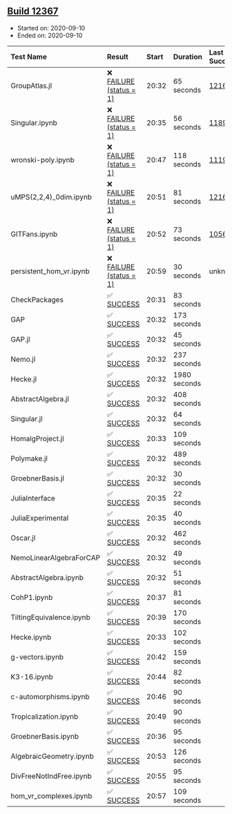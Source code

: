 ## [Build 12367](https://oscarci.mathematik.uni-kl.de/job/oscar/12367/)

* Started on: 2020-09-10
* Ended on: 2020-09-10

| Test Name    | Result | Start | Duration | Last Success | First Failure |
|:-------------|:-------|:------|:---------|:-------------|:--------------|
| GroupAtlas.jl | ❌ [FAILURE (status = 1)](https://oscarci.mathematik.uni-kl.de/job/oscar/12367/artifact/logs/build-12367/GroupAtlas.jl.log) | 20:32 | 65 seconds | [12167](https://oscarci.mathematik.uni-kl.de/job/oscar/12167/) | [12168](https://oscarci.mathematik.uni-kl.de/job/oscar/12168/) |
| Singular.ipynb | ❌ [FAILURE (status = 1)](https://oscarci.mathematik.uni-kl.de/job/oscar/12367/artifact/logs/build-12367/Singular.ipynb.log) | 20:35 | 56 seconds | [11893](https://oscarci.mathematik.uni-kl.de/job/oscar/11893/) | [11894](https://oscarci.mathematik.uni-kl.de/job/oscar/11894/) |
| wronski-poly.ipynb | ❌ [FAILURE (status = 1)](https://oscarci.mathematik.uni-kl.de/job/oscar/12367/artifact/logs/build-12367/wronski-poly.ipynb.log) | 20:47 | 118 seconds | [11192](https://oscarci.mathematik.uni-kl.de/job/oscar/11192/) | [11193](https://oscarci.mathematik.uni-kl.de/job/oscar/11193/) |
| uMPS(2,2,4)_0dim.ipynb | ❌ [FAILURE (status = 1)](https://oscarci.mathematik.uni-kl.de/job/oscar/12367/artifact/logs/build-12367/uMPS-2-2-4-_0dim.ipynb.log) | 20:51 | 81 seconds | [12167](https://oscarci.mathematik.uni-kl.de/job/oscar/12167/) | [12168](https://oscarci.mathematik.uni-kl.de/job/oscar/12168/) |
| GITFans.ipynb | ❌ [FAILURE (status = 1)](https://oscarci.mathematik.uni-kl.de/job/oscar/12367/artifact/logs/build-12367/GITFans.ipynb.log) | 20:52 | 73 seconds | [10566](https://oscarci.mathematik.uni-kl.de/job/oscar/10566/) | [10567](https://oscarci.mathematik.uni-kl.de/job/oscar/10567/) |
| persistent_hom_vr.ipynb | ❌ [FAILURE (status = 1)](https://oscarci.mathematik.uni-kl.de/job/oscar/12367/artifact/logs/build-12367/persistent_hom_vr.ipynb.log) | 20:59 | 30 seconds | unknown | unknown |
| CheckPackages | ✅ [SUCCESS](https://oscarci.mathematik.uni-kl.de/job/oscar/12367/artifact/logs/build-12367/CheckPackages.log) | 20:31 | 83 seconds |  |  |
| GAP | ✅ [SUCCESS](https://oscarci.mathematik.uni-kl.de/job/oscar/12367/artifact/logs/build-12367/GAP.log) | 20:32 | 173 seconds |  |  |
| GAP.jl | ✅ [SUCCESS](https://oscarci.mathematik.uni-kl.de/job/oscar/12367/artifact/logs/build-12367/GAP.jl.log) | 20:32 | 45 seconds |  |  |
| Nemo.jl | ✅ [SUCCESS](https://oscarci.mathematik.uni-kl.de/job/oscar/12367/artifact/logs/build-12367/Nemo.jl.log) | 20:32 | 237 seconds |  |  |
| Hecke.jl | ✅ [SUCCESS](https://oscarci.mathematik.uni-kl.de/job/oscar/12367/artifact/logs/build-12367/Hecke.jl.log) | 20:32 | 1980 seconds |  |  |
| AbstractAlgebra.jl | ✅ [SUCCESS](https://oscarci.mathematik.uni-kl.de/job/oscar/12367/artifact/logs/build-12367/AbstractAlgebra.jl.log) | 20:32 | 408 seconds |  |  |
| Singular.jl | ✅ [SUCCESS](https://oscarci.mathematik.uni-kl.de/job/oscar/12367/artifact/logs/build-12367/Singular.jl.log) | 20:32 | 64 seconds |  |  |
| HomalgProject.jl | ✅ [SUCCESS](https://oscarci.mathematik.uni-kl.de/job/oscar/12367/artifact/logs/build-12367/HomalgProject.jl.log) | 20:33 | 109 seconds |  |  |
| Polymake.jl | ✅ [SUCCESS](https://oscarci.mathematik.uni-kl.de/job/oscar/12367/artifact/logs/build-12367/Polymake.jl.log) | 20:32 | 489 seconds |  |  |
| GroebnerBasis.jl | ✅ [SUCCESS](https://oscarci.mathematik.uni-kl.de/job/oscar/12367/artifact/logs/build-12367/GroebnerBasis.jl.log) | 20:32 | 30 seconds |  |  |
| JuliaInterface | ✅ [SUCCESS](https://oscarci.mathematik.uni-kl.de/job/oscar/12367/artifact/logs/build-12367/JuliaInterface.log) | 20:35 | 22 seconds |  |  |
| JuliaExperimental | ✅ [SUCCESS](https://oscarci.mathematik.uni-kl.de/job/oscar/12367/artifact/logs/build-12367/JuliaExperimental.log) | 20:35 | 40 seconds |  |  |
| Oscar.jl | ✅ [SUCCESS](https://oscarci.mathematik.uni-kl.de/job/oscar/12367/artifact/logs/build-12367/Oscar.jl.log) | 20:32 | 462 seconds |  |  |
| NemoLinearAlgebraForCAP | ✅ [SUCCESS](https://oscarci.mathematik.uni-kl.de/job/oscar/12367/artifact/logs/build-12367/NemoLinearAlgebraForCAP.log) | 20:32 | 49 seconds |  |  |
| AbstractAlgebra.ipynb | ✅ [SUCCESS](https://oscarci.mathematik.uni-kl.de/job/oscar/12367/artifact/logs/build-12367/AbstractAlgebra.ipynb.log) | 20:32 | 51 seconds |  |  |
| CohP1.ipynb | ✅ [SUCCESS](https://oscarci.mathematik.uni-kl.de/job/oscar/12367/artifact/logs/build-12367/CohP1.ipynb.log) | 20:37 | 81 seconds |  |  |
| TiltingEquivalence.ipynb | ✅ [SUCCESS](https://oscarci.mathematik.uni-kl.de/job/oscar/12367/artifact/logs/build-12367/TiltingEquivalence.ipynb.log) | 20:39 | 170 seconds |  |  |
| Hecke.ipynb | ✅ [SUCCESS](https://oscarci.mathematik.uni-kl.de/job/oscar/12367/artifact/logs/build-12367/Hecke.ipynb.log) | 20:33 | 102 seconds |  |  |
| g-vectors.ipynb | ✅ [SUCCESS](https://oscarci.mathematik.uni-kl.de/job/oscar/12367/artifact/logs/build-12367/g-vectors.ipynb.log) | 20:42 | 159 seconds |  |  |
| K3-16.ipynb | ✅ [SUCCESS](https://oscarci.mathematik.uni-kl.de/job/oscar/12367/artifact/logs/build-12367/K3-16.ipynb.log) | 20:44 | 82 seconds |  |  |
| c-automorphisms.ipynb | ✅ [SUCCESS](https://oscarci.mathematik.uni-kl.de/job/oscar/12367/artifact/logs/build-12367/c-automorphisms.ipynb.log) | 20:46 | 90 seconds |  |  |
| Tropicalization.ipynb | ✅ [SUCCESS](https://oscarci.mathematik.uni-kl.de/job/oscar/12367/artifact/logs/build-12367/Tropicalization.ipynb.log) | 20:49 | 90 seconds |  |  |
| GroebnerBasis.ipynb | ✅ [SUCCESS](https://oscarci.mathematik.uni-kl.de/job/oscar/12367/artifact/logs/build-12367/GroebnerBasis.ipynb.log) | 20:36 | 95 seconds |  |  |
| AlgebraicGeometry.ipynb | ✅ [SUCCESS](https://oscarci.mathematik.uni-kl.de/job/oscar/12367/artifact/logs/build-12367/AlgebraicGeometry.ipynb.log) | 20:53 | 126 seconds |  |  |
| DivFreeNotIndFree.ipynb | ✅ [SUCCESS](https://oscarci.mathematik.uni-kl.de/job/oscar/12367/artifact/logs/build-12367/DivFreeNotIndFree.ipynb.log) | 20:55 | 95 seconds |  |  |
| hom_vr_complexes.ipynb | ✅ [SUCCESS](https://oscarci.mathematik.uni-kl.de/job/oscar/12367/artifact/logs/build-12367/hom_vr_complexes.ipynb.log) | 20:57 | 109 seconds |  |  |
